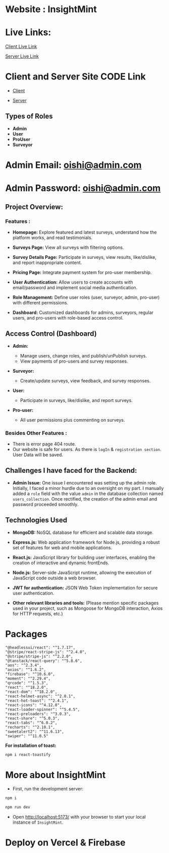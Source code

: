 # Website : InsightMint

# Live Links: 

[Client Live Link](https://insightmint.web.app)

[Server Live Link](https://insight-mint-server.vercel.app)

# Client and Server Site CODE Link

- [Client](https://github.com/Ateka-Oishi/polling-survey-client) 

- [Server](https://github.com/Ateka-Oishi/polling-survey-server)

## Types of Roles
- **Admin**
- **User**
- **ProUser**
- **Surveyor**

 # Admin Email: oishi@admin.com
 # Admin Password: oishi@admin.com 


## Project Overview:

### Features :

- **Homepage:** Explore featured and latest surveys, understand how the platform works, and read testimonials.

- **Surveys Page:** View all surveys with filtering options.

- **Survey Details Page:** Participate in surveys, view results, like/dislike, and report inappropriate content.

- **Pricing Page:** Integrate payment system for pro-user membership.

- **User Authentication:** Allow users to create accounts with email/password and implement social media authentication.

- **Role Management:** Define user roles (user, surveyor, admin, pro-user) with different permissions.

- **Dashboard:** Customized dashboards for admins, surveyors, regular users, and pro-users with role-based access control.

## Access Control (Dashboard)
- **Admin:**
  - Manage users, change roles, and publish/unPublish surveys.
  - View payments of pro-users and survey responses.

- **Surveyor:**
  - Create/update surveys, view feedback, and survey responses.

- **User:**
  - Participate in surveys, like/dislike, and report surveys.

- **Pro-user:**
  - All user permissions plus commenting on surveys.

### Besides Other Features :
* There is error page 404 route.
* Our website is safe for users. As there is `logIn` & `registration section`. User Data will be saved.

## Challenges I have faced for the Backend:
- **Admin Issue:** One issue I encountered was setting up the admin role. Initially, I faced a minor hurdle due to an oversight on my part. I manually added a `role` field with the value `admin` in the database collection named `users_collection`. Once rectified, the creation of the admin email and password proceeded smoothly.


## Technologies Used 
- **MongoDB:** NoSQL database for efficient and scalable data storage.

- **Express.js:** Web application framework for Node.js, providing a robust set of features for web and mobile applications.

- **React.js:** JavaScript library for building user interfaces, enabling the creation of interactive and dynamic frontEnds.

- **Node.js:** Server-side JavaScript runtime, allowing the execution of JavaScript code outside a web browser.

- **JWT for authentication:** JSON Web Token implementation for secure user authentication.

- **Other relevant libraries and tools:** (Please mention specific packages used in your project, such as Mongoose for MongoDB interaction, Axios for HTTP requests, etc.)

# Packages 
    "@headlessui/react": "^1.7.17",
    "@stripe/react-stripe-js": "^2.4.0",
    "@stripe/stripe-js": "^2.2.0",
    "@tanstack/react-query": "^5.8.6",
    "aos": "^2.3.4",
    "axios": "^1.6.2",
    "firebase": "^10.6.0",
    "moment": "^2.29.4",
    "qrcode": "^1.5.3",
    "react": "^18.2.0",
    "react-dom": "^18.2.0",
    "react-helmet-async": "^2.0.1",
    "react-hot-toast": "^2.4.1",
    "react-icons": "^4.12.0",
    "react-loader-spinner": "^5.4.5",
    "react-preloaders": "^3.0.3",
    "react-share": "^5.0.3",
    "react-tabs": "^6.0.2",
    "recharts": "^2.10.1",
    "sweetalert2": "^11.6.13",
    "swiper": "^11.0.5"


**For installation of toast:**
```bash
npm i react-toastify
```

# More about InsightMint
* First, run the development server:

```bash
npm i

npm run dev
```
* Open [http://localhost:5173/](http://localhost:5173/) with your browser to start your local instance of `InsightMint`.


# Deploy on Vercel & Firebase


